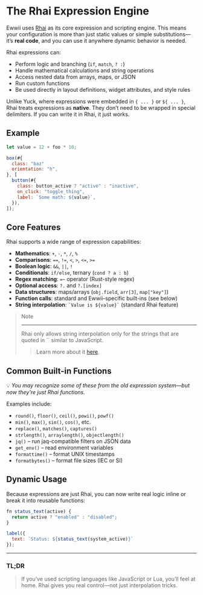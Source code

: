 # The Rhai Expression Engine

Ewwii uses [Rhai](https://rhai.rs/) as its core expression and scripting engine. This means your configuration is more than just static values or simple substitutions—it’s **real code**, and you can use it anywhere dynamic behavior is needed.

Rhai expressions can:

- Perform logic and branching (`if`, `match`, `? :`)
- Handle mathematical calculations and string operations
- Access nested data from arrays, maps, or JSON
- Run custom functions
- Be used directly in layout definitions, widget attributes, and style rules

Unlike Yuck, where expressions were embedded in `{ ... }` or `${ ... }`, Rhai treats expressions as **native**. They don’t need to be wrapped in special delimiters. If you can write it in Rhai, it just works.

## Example

```javascript
let value = 12 + foo * 10;

box(#{
  class: "baz"
  orientation: "h",
}, [
  button(#{
    class: button_active ? "active" : "inactive",
    on_click: "toggle_thing",
    label: `Some math: ${value}`,
  }),
]);
```

## Core Features

Rhai supports a wide range of expression capabilities:

- **Mathematics**: `+`, `-`, `*`, `/`, `%`
- **Comparisons**: `==`, `!=`, `<`, `>`, `<=`, `>=`
- **Boolean logic**: `&&`, `||`, `!`
- **Conditionals**: `if/else`, ternary (`cond ? a : b`)
- **Regex matching**: `=~` operator (Rust-style regex)
- **Optional access**: `?.` and `?.[index]`
- **Data structures**: maps/arrays (`obj.field`, `arr[3]`, `map["key"]`)
- **Function calls**: standard and Ewwii-specific built-ins (see below)
- **String interpolation**: `` `Value is ${value}` `` (standard Rhai feature)

> Note
>
> ---
>
> Rhai only allows string interpolation only for the strings that are quoted in `` similar to JavaScript.
>
> > Learn more about it [here](https://rhai.rs/book/ref/strings-chars.html?interpolation#string-interpolation).

## Common Built-in Functions

💡 _You may recognize some of these from the old expression system—but now they're just Rhai functions._

Examples include:

- `round()`, `floor()`, `ceil()`, `powi()`, `powf()`
- `min()`, `max()`, `sin()`, `cos()`, etc.
- `replace()`, `matches()`, `captures()`
- `strlength()`, `arraylength()`, `objectlength()`
- `jq()` – run jaq-compatible filters on JSON data
- `get_env()` – read environment variables
- `formattime()` – format UNIX timestamps
- `formatbytes()` – format file sizes (IEC or SI)

## Dynamic Usage

Because expressions are just Rhai, you can now write real logic inline or break it into reusable functions:

```javascript
fn status_text(active) {
  return active ? "enabled" : "disabled";
}

label({
  text: `Status: ${status_text(system_active)}`
});
```

---

### TL;DR

> If you’ve used scripting languages like JavaScript or Lua, you’ll feel at home. Rhai gives you real control—not just interpolation tricks.
